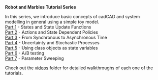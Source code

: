 **Robot and Marbles Tutorial Series**

In this series, we introduce basic concepts of cadCAD and system modelling in general using a simple toy model.  
[Part 1](robot-marbles-part-1/robot-marbles-part-1.ipynb) - States and State Update Functions  
[Part 2](robot-marbles-part-2/robot-marbles-part-2.ipynb) - Actions and State Dependent Policies  
[Part 3](robot-marbles-part-3/robot-marbles-part-3.ipynb) - From Synchronous to Asynchronous Time  
[Part 4](robot-marbles-part-4/robot-marbles-part-4.ipynb) - Uncertainty and Stochastic Processes  
[Part 5](robot-marbles-part-5/robot-marbles-part-5.ipynb) - Using class objects as state variables  
[Part 6](robot-marbles-part-6/robot-marbles-part-6.ipynb) - A/B testing  
[Part 7](robot-marbles-part-7/robot-marbles-part-7.ipynb) - Parameter Sweeping  

Check out the [videos](videos) folder for detailed walkthroughs of each one of the tutorials.
